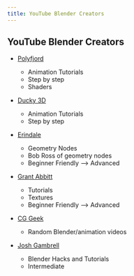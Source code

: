 ```yaml
---
title: YouTube Blender Creators
---
```


## YouTube Blender Creators


- [Polyfjord](https://www.youtube.com/c/Polyfjord)
  - Animation Tutorials
  - Step by step
  - Shaders


- [Ducky 3D](https://www.youtube.com/channel/UCuNhGhbemBkdflZ1FGJ0lUQ)
	- Animation Tutorials
    - Step by step


- [Erindale](https://www.youtube.com/c/Erindale)
	- Geometry Nodes
	- Bob Ross of geometry nodes
	- Beginner Friendly —> Advanced


- [Grant Abbitt](https://www.youtube.com/c/GrantAbbitt)
	- Tutorials
    - Textures
    - Beginner Friendly —>  Advanced  
 
 
- [CG Geek](https://www.youtube.com/c/CGGeek)
	- Random Blender/animation videos


- [Josh Gambrell](https://www.youtube.com/c/JoshGambrell)
	- Blender Hacks and Tutorials
	- Intermediate
	
